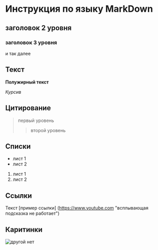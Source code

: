 # Инструкция по языку MarkDown

## заголовок 2 уровня
### заголовок 3 уровня
и так далее
## Текст
**Полужирный текст**

*Курсив*

## Цитирование
> первый уровень
>> второй уровень

## Списки
* лист 1
* лист 2
1. лист 1
2. лист 2

## Ссылки
Текст [пример ссылки] (https://www.youtube.com "всплывающая подсказка не работает")
## Каритинки
![другой нет](photo_2024-01-19_19-39-45.jpg)